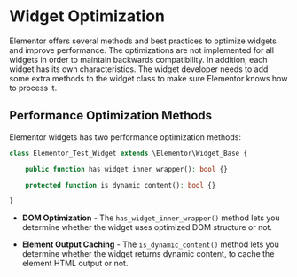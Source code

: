 # Widget Optimization

<Badge type="tip" vertical="top" text="Elementor Core" /> <Badge type="warning" vertical="top" text="Intermediate" />

Elementor offers several methods and best practices to optimize widgets and improve performance. The optimizations are not implemented for all widgets in order to maintain backwards compatibility. In addition, each widget has its own characteristics. The widget developer needs to add some extra methods to the widget class to make sure Elementor knows how to process it.

## Performance Optimization Methods

Elementor widgets has two performance optimization methods:

```php
class Elementor_Test_Widget extends \Elementor\Widget_Base {

	public function has_widget_inner_wrapper(): bool {}

	protected function is_dynamic_content(): bool {}

}
```

* **DOM Optimization** - The `has_widget_inner_wrapper()` method lets you determine whether the widget uses optimized DOM structure or not.

* **Element Output Caching** - The `is_dynamic_content()` method lets you determine whether the widget returns dynamic content, to cache the element HTML output or not.
